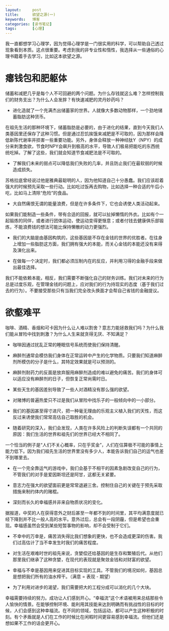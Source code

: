 ```yaml
---
layout:     post
title:      欲望之源(一)
keywords:   博客
categories: [读书笔记]
tags:	    [心理]
---
```


我一直都想学习心理学，因为觉得心理学是一门很实用的科学，可以帮助自己透过现象看到本质。这点很重要。考虑到我的非专业性和惰性，我选择从一些通俗的心理书籍着手去学习，比如这本欲望之源。

# 瘪钱包和肥躯体

储蓄和减肥几乎是每个人不可回避的两个问题。为什么存钱就这么难？怎样控制我们的财务支出？为什么人会发胖？有快速减肥的灵丹妙药吗？

* 进化造就了一个充满杰出储蓄家的世界。人就像大多数动物那样，一个劲地储蓄脂肪这种货币。

在祖先生活的那种环境下，储蓄脂肪是必要的，由于进化的结果，直到今天我们人类基因里还保存了这种习惯。但是通过忍饥挨饿来减肥是不可取的，因为那样会降低新陈代谢率并损害一些重要功能。另外，身体会释放一种神经肽Y（NPY）的成分来刺激食欲，节食时NPY会飙升到极高的水平，导致人们极易把能吃的东西统统吃掉。了解了这些，我们就会知道节食减肥法是不可取的。

* 了解我们未来的弱点可以降低我们失败的几率，并且防止我们在最软弱的时候造成损失。

苏格拉底曾经说过他是雅典最聪明的人，因为他知道自己十分愚蠢。我们应该趁着强大的时候预先采取一些行动。比如吃过饭再去购物，比如选择一种合适的午后小吃，比如马上清除“危险”的食品。

* 大自然痛恨无谓的能量浪费，但是在许多条件下，它也会诱使人类活动起来。

如果我们能制造一些条件，带有合适的回报，就可以扯掉懒惰的外衣。比如有个一起锻炼的同伴，或者进行团体运动，使运动变得更惬意；或者付钱去健康俱乐部锻炼，不能浪费钱的想法可能比保持懒散的动力更强烈。


*  我们的大脑是由基因构筑的，这些基因是不存在金钱的世界的优胜者。在往身上增加一些脂肪这方面，我们拥有强大的本能，而关心金钱的本能还没有来得及演化出来。

* 在做每一个决定时，我们都必须压制内在的反应，并利用习得的金融手段来做出最佳选择。

我们不能依赖本能，相反，我们需要不断强化自己的财务训练。我们对未来的行为总是过度乐观，在管理金钱的问题上，应对我们的行为持现实的态度（基于我们过去的行为）。不要接受那些只有当我们完全改头换面才会帮自己省钱的金融提议。

# 欲壑难平

咖啡、酒精、香烟和可卡因为什么让人难以割舍？意志力能拯救我们吗？为什么我们能从冒险中找到刺激？为什么人生来就贪得无厌、不知满足？

* 咖啡因通过扰乱正常的睡眠信号系统而使我们保持清醒。

* 麻醉剂通常会模仿我们身体在正常运转中产生的化学物质。只要我们知道麻醉剂所模仿的分子是什么，其特定效果就是可以预测的。

* 麻醉剂耐药力的反面是放弃服用麻醉剂造成的难以避免的痛苦。我们的身体可以适应没有麻醉剂的日子，但恢复正常尚需时日。

* 某些天生的基因差别导致了一些人对酒精没有那么强的欲望。

* 对赌博的普遍热爱只不过是我们从冒险中找乐子的一般倾向中的一小部分。

* 我们的基因甚至得寸进尺，把一种毫无理由的乐观主义植入我们的天性，而这反过来诱使我们常常高估自己取胜的机会。

* 随着研究的深入，我们会发现，人类在许多风险上的判断失误都有一个共同的原因：我们生活的世界和祖先们的世界已经大不相同了。

一个恰当的例子是“人们不关心概率，只在乎奖金”，人们在估算极不可能的事情上能力低下。因为我们祖先生活的世界里没有多少人，本能告诉我们自己的运气也差不到哪里去。

* 在一个完全靠运气的游戏中，我们会基于不相干的因素急剧改变自己的行为，不管我们的对手是爱因斯坦还是阿甘，这都无关紧要。

* 意志力在强大的欲望面前更是常常退避三舍。控制住自己的关键在于预先采取措施来制约体内的赌棍。

* 深刻而长久的幸福感并非来自物质状况的变化。

据报道，中奖的人在获得意外之财后甚至一年都不到的时间里，其平均满意度就已经下降到并不比一般人高的水平。意外过后，总会有一段阴霾，但是希望也会重现。幸福感虽然会受到某些短暂事物的影响，却不会受制于它们。

* 不幸中的万幸是，痛苦消失得比我们想象的更快，也不会造成更深的伤害。我们过高估计了当不幸发生时我们的痛苦程度。

* 对生活在艰难时世的祖先来说，贪婪偿还给基因的是生存和繁殖后代。从他们那里我们继承了这种贪婪，在现代的表现就是聚敛金钱和对财富的欲望。

* 幸福与不幸是基因用来促进其目标实现的工具。不管我们的境况如何，基因总是想把我们所有的油水榨干。（满意 = 表现 - 期望）

* 为了利用对进步的渴望，我们需要把大的工程分成可以消化的几个大块。

幸福需要持续的努力。成功让人们感到开心。“幸福流”这个术语被用来总结那些令人愉快的情景。在能够控制环境、能利用其技能来达到明确而有挑战性的目标的时候，人们会感到这种幸福流。在不同的领域，包括运动，都可以产生这种积极的时刻。有个矛盾就是人们在工作的时候比在闲暇时间更容易感到幸福流。但他们还是想如果不工作的话会更开心。


